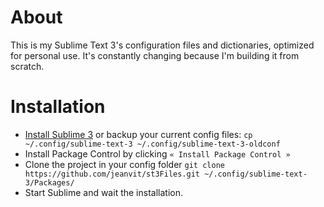 # About
This is my Sublime Text 3's configuration files and dictionaries, optimized for personal use. It's constantly changing because I'm building it from scratch.

# Installation
- [Install Sublime 3](https://www.sublimetext.com/) or backup your current config files: `cp ~/.config/sublime-text-3 ~/.config/sublime-text-3-oldconf`
- Install Package Control by clicking  `« Install Package Control »`
- Clone the project in your config folder `git clone https://github.com/jeanvit/st3Files.git ~/.config/sublime-text-3/Packages/`
- Start Sublime and wait the installation.
